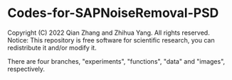 # Codes-for-SAPNoiseRemoval-PSD

Copyright (C) 2022 Qian Zhang and Zhihua Yang. All rights reserved. Notice: This repository is free software for scientific research, you can redistribute it and/or modify it.

There are four branches, "experiments", "functions", "data" and "images", respectively.
